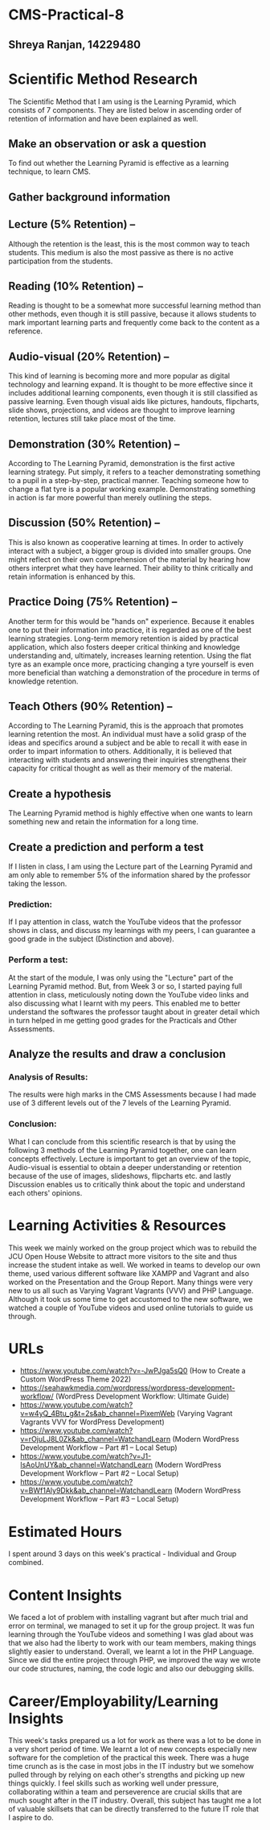 # CMS-Practical-8
## Shreya Ranjan, 14229480

# Scientific Method Research
The Scientific Method that I am using is the Learning Pyramid, which consists of 7 components. They are listed below in ascending order of retention of information and have been explained as well.

## Make an observation or ask a question
To find out whether the Learning Pyramid is effective as a learning technique, to learn CMS.

## Gather background information
## Lecture (5% Retention) – 
Although the retention is the least, this is the most common way to teach students. This medium is also the most passive as there is no active participation from the students.

## Reading (10% Retention) – 
Reading is thought to be a somewhat more successful learning method than other methods, even though it is still passive, because it allows students to mark important learning parts and frequently come back to the content as a reference.

## Audio-visual (20% Retention) – 
This kind of learning is becoming more and more popular as digital technology and learning expand. It is thought to be more effective since it includes additional learning components, even though it is still classified as passive learning. Even though visual aids like pictures, handouts, flipcharts, slide shows, projections, and videos are thought to improve learning retention, lectures still take place most of the time.

## Demonstration (30% Retention) – 
According to The Learning Pyramid, demonstration is the first active learning strategy. Put simply, it refers to a teacher demonstrating something to a pupil in a step-by-step, practical manner. Teaching someone how to change a flat tyre is a popular working example. Demonstrating something in action is far more powerful than merely outlining the steps.

## Discussion (50% Retention) – 
This is also known as cooperative learning at times. In order to actively interact with a subject, a bigger group is divided into smaller groups. One might reflect on their own comprehension of the material by hearing how others interpret what they have learned. Their ability to think critically and retain information is enhanced by this.

## Practice Doing (75% Retention) – 
Another term for this would be "hands on" experience. Because it enables one to put their information into practice, it is regarded as one of the best learning strategies. Long-term memory retention is aided by practical application, which also fosters deeper critical thinking and knowledge understanding and, ultimately, increases learning retention. Using the flat tyre as an example once more, practicing changing a tyre yourself is even more beneficial than watching a demonstration of the procedure in terms of knowledge retention.

## Teach Others (90% Retention) – 
According to The Learning Pyramid, this is the approach that promotes learning retention the most. An individual must have a solid grasp of the ideas and specifics around a subject and be able to recall it with ease in order to impart information to others. Additionally, it is believed that interacting with students and answering their inquiries strengthens their capacity for critical thought as well as their memory of the material.


## Create a hypothesis
The Learning Pyramid method is highly effective when one wants to learn something new and retain the information for a long time.

## Create a prediction and perform a test
If I listen in class, I am using the Lecture part of the Learning Pyramid and am only able to remember 5% of the information shared by the professor taking the lesson. 

### Prediction: 
If I pay attention in class, watch the YouTube videos that the professor shows in class, and discuss my learnings with my peers, I can guarantee a good grade in the subject (Distinction and above). 

### Perform a test: 
At the start of the module, I was only using the "Lecture" part of the Learning Pyramid method. 
But, from Week 3 or so, I started paying full attention in class, meticulously noting down the YouTube video links and also discussing what I learnt with my peers. This enabled me to better understand the softwares the professor taught about in greater detail which in turn helped in me getting good grades for the Practicals and Other Assessments.

## Analyze the results and draw a conclusion
### Analysis of Results:
The results were high marks in the CMS Assessments because I had made use of 3 different levels out of the 7 levels of the Learning Pyramid.

### Conclusion:
What I can conclude from this scientific research is that by using the following 3 methods of the Learning Pyramid together, one can learn concepts effectively. Lecture is important to get an overview of the topic, Audio-visual is essential to obtain a deeper understanding or retention because of the use of images, slideshows, flipcharts etc. and lastly Discussion enables us to critically think about the topic and understand each others' opinions.

# Learning Activities & Resources
This week we mainly worked on the group project which was to rebuild the JCU Open House Website to attract more visitors to the site and thus increase the student intake as well. We worked in teams to develop our own theme, used various different software like XAMPP and Vagrant and also worked on the Presentation and the Group Report. Many things were very new to us all such as Varying Vagrant Vagrants (VVV) and PHP Language. Although it took us some time to get accustomed to the new software, we watched a couple of YouTube videos and used online tutorials to guide us through. 

# URLs
- https://www.youtube.com/watch?v=-JwPJga5sQ0 (How to Create a Custom WordPress Theme 2022)
- https://seahawkmedia.com/wordpress/wordpress-development-workflow/ (WordPress Development Workflow: Ultimate Guide)
- https://www.youtube.com/watch?v=w4yQ_4Btu_g&t=2s&ab_channel=PixemWeb (Varying Vagrant Vagrants VVV for WordPress Development)
- https://www.youtube.com/watch?v=rOjuLJ8L0Zk&ab_channel=WatchandLearn (Modern WordPress Development Workflow – Part #1 – Local Setup)
- https://www.youtube.com/watch?v=J1-lsAoUnUY&ab_channel=WatchandLearn (Modern WordPress Development Workflow – Part #2 – Local Setup)
- https://www.youtube.com/watch?v=BWf1Aly9Dkk&ab_channel=WatchandLearn (Modern WordPress Development Workflow – Part #3 – Local Setup)

# Estimated Hours 
I spent around 3 days on this week's practical - Individual and Group combined.

# Content Insights 
We faced a lot of problem with installing vagrant but after much trial and error on terminal, we managed to set it up for the group project. It was fun learning through the YouTube videos and something I was glad about was that we also had the liberty to work with our team members, making things slightly easier to understand. Overall, we learnt a lot in the PHP Language. Since we did the entire project through PHP, we improved the way we wrote our code structures, naming, the code logic and also our debugging skills.

# Career/Employability/Learning Insights
This week's tasks prepared us a lot for work as there was a lot to be done in a very short period of time. We learnt a lot of new concepts especially new software for the completion of the practical this week. There was a huge time crunch as is the case in most jobs in the IT industry but we somehow pulled through by relying on each other's strengths and picking up new things quickly. I feel skills such as working well under pressure, collaborating within a team and perseverence are crucial skills that are much sought after in the IT industry. Overall, this subject has taught me a lot of valuable skillsets that can be directly transferred to the future IT role that I aspire to do.
